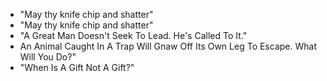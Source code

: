 * "May thy knife chip and shatter"
* "May thy knife chip and shatter"
* "A Great Man Doesn't Seek To Lead. He's Called To It."
* An Animal Caught In A Trap Will Gnaw Off Its Own Leg To Escape. What Will You Do?"
* "When Is A Gift Not A Gift?"